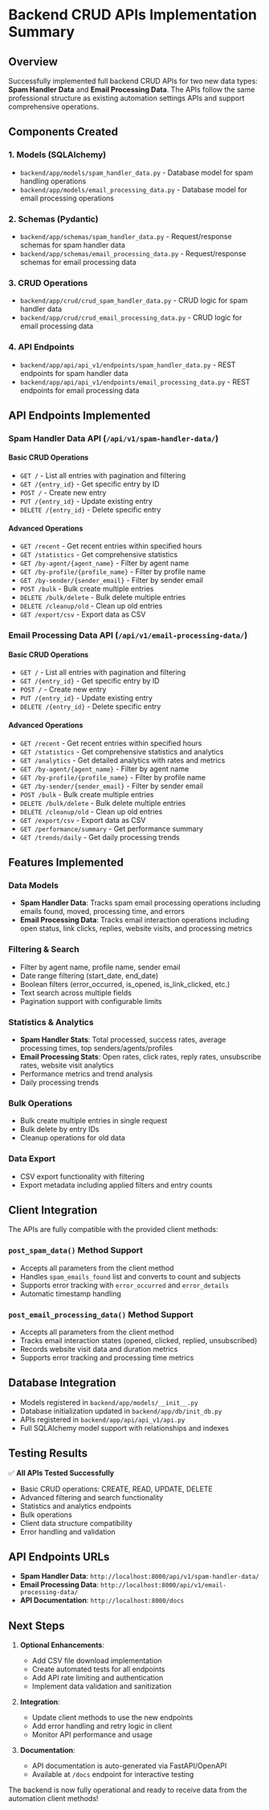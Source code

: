 # Backend CRUD APIs Implementation Summary

## Overview
Successfully implemented full backend CRUD APIs for two new data types: **Spam Handler Data** and **Email Processing Data**. The APIs follow the same professional structure as existing automation settings APIs and support comprehensive operations.

## Components Created

### 1. Models (SQLAlchemy)
- `backend/app/models/spam_handler_data.py` - Database model for spam handling operations
- `backend/app/models/email_processing_data.py` - Database model for email processing operations

### 2. Schemas (Pydantic)
- `backend/app/schemas/spam_handler_data.py` - Request/response schemas for spam handler data
- `backend/app/schemas/email_processing_data.py` - Request/response schemas for email processing data

### 3. CRUD Operations
- `backend/app/crud/crud_spam_handler_data.py` - CRUD logic for spam handler data
- `backend/app/crud/crud_email_processing_data.py` - CRUD logic for email processing data

### 4. API Endpoints
- `backend/app/api/api_v1/endpoints/spam_handler_data.py` - REST endpoints for spam handler data
- `backend/app/api/api_v1/endpoints/email_processing_data.py` - REST endpoints for email processing data

## API Endpoints Implemented

### Spam Handler Data API (`/api/v1/spam-handler-data/`)

#### Basic CRUD Operations
- `GET /` - List all entries with pagination and filtering
- `GET /{entry_id}` - Get specific entry by ID
- `POST /` - Create new entry
- `PUT /{entry_id}` - Update existing entry
- `DELETE /{entry_id}` - Delete specific entry

#### Advanced Operations
- `GET /recent` - Get recent entries within specified hours
- `GET /statistics` - Get comprehensive statistics
- `GET /by-agent/{agent_name}` - Filter by agent name
- `GET /by-profile/{profile_name}` - Filter by profile name
- `GET /by-sender/{sender_email}` - Filter by sender email
- `POST /bulk` - Bulk create multiple entries
- `DELETE /bulk/delete` - Bulk delete multiple entries
- `DELETE /cleanup/old` - Clean up old entries
- `GET /export/csv` - Export data as CSV

### Email Processing Data API (`/api/v1/email-processing-data/`)

#### Basic CRUD Operations
- `GET /` - List all entries with pagination and filtering
- `GET /{entry_id}` - Get specific entry by ID
- `POST /` - Create new entry
- `PUT /{entry_id}` - Update existing entry
- `DELETE /{entry_id}` - Delete specific entry

#### Advanced Operations
- `GET /recent` - Get recent entries within specified hours
- `GET /statistics` - Get comprehensive statistics and analytics
- `GET /analytics` - Get detailed analytics with rates and metrics
- `GET /by-agent/{agent_name}` - Filter by agent name
- `GET /by-profile/{profile_name}` - Filter by profile name
- `GET /by-sender/{sender_email}` - Filter by sender email
- `POST /bulk` - Bulk create multiple entries
- `DELETE /bulk/delete` - Bulk delete multiple entries
- `DELETE /cleanup/old` - Clean up old entries
- `GET /export/csv` - Export data as CSV
- `GET /performance/summary` - Get performance summary
- `GET /trends/daily` - Get daily processing trends

## Features Implemented

### Data Models
- **Spam Handler Data**: Tracks spam email processing operations including emails found, moved, processing time, and errors
- **Email Processing Data**: Tracks email interaction operations including open status, link clicks, replies, website visits, and processing metrics

### Filtering & Search
- Filter by agent name, profile name, sender email
- Date range filtering (start_date, end_date)
- Boolean filters (error_occurred, is_opened, is_link_clicked, etc.)
- Text search across multiple fields
- Pagination support with configurable limits

### Statistics & Analytics
- **Spam Handler Stats**: Total processed, success rates, average processing times, top senders/agents/profiles
- **Email Processing Stats**: Open rates, click rates, reply rates, unsubscribe rates, website visit analytics
- Performance metrics and trend analysis
- Daily processing trends

### Bulk Operations
- Bulk create multiple entries in single request
- Bulk delete by entry IDs
- Cleanup operations for old data

### Data Export
- CSV export functionality with filtering
- Export metadata including applied filters and entry counts

## Client Integration

The APIs are fully compatible with the provided client methods:

### `post_spam_data()` Method Support
- Accepts all parameters from the client method
- Handles `spam_emails_found` list and converts to count and subjects
- Supports error tracking with `error_occurred` and `error_details`
- Automatic timestamp handling

### `post_email_processing_data()` Method Support  
- Accepts all parameters from the client method
- Tracks email interaction states (opened, clicked, replied, unsubscribed)
- Records website visit data and duration metrics
- Supports error tracking and processing time metrics

## Database Integration

- Models registered in `backend/app/models/__init__.py`
- Database initialization updated in `backend/app/db/init_db.py`
- APIs registered in `backend/app/api/api_v1/api.py`
- Full SQLAlchemy model support with relationships and indexes

## Testing Results

✅ **All APIs Tested Successfully**
- Basic CRUD operations: CREATE, READ, UPDATE, DELETE
- Advanced filtering and search functionality
- Statistics and analytics endpoints
- Bulk operations
- Client data structure compatibility
- Error handling and validation

## API Endpoints URLs

- **Spam Handler Data**: `http://localhost:8000/api/v1/spam-handler-data/`
- **Email Processing Data**: `http://localhost:8000/api/v1/email-processing-data/`
- **API Documentation**: `http://localhost:8000/docs`

## Next Steps

1. **Optional Enhancements**:
   - Add CSV file download implementation
   - Create automated tests for all endpoints
   - Add API rate limiting and authentication
   - Implement data validation and sanitization

2. **Integration**:
   - Update client methods to use the new endpoints
   - Add error handling and retry logic in client
   - Monitor API performance and usage

3. **Documentation**:
   - API documentation is auto-generated via FastAPI/OpenAPI
   - Available at `/docs` endpoint for interactive testing

The backend is now fully operational and ready to receive data from the automation client methods!

